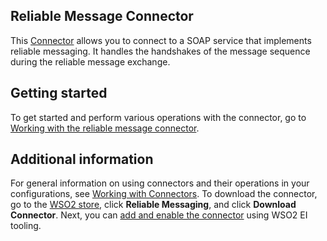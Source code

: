 ## Reliable Message Connector
This [Connector](https://docs.wso2.com/display/EI630/Working+with+Connectors) allows you to connect to a SOAP service that implements reliable messaging. It handles the handshakes of the message sequence during the reliable message exchange.

## Getting started
To get started and perform various operations with the connector, go to [Working with the reliable message connector](quickstart.md).

## Additional information
For general information on using connectors and their operations in your configurations, see [Working with Connectors](https://docs.wso2.com/display/EI630/Working+with+Connectors). To download the connector, go to the [WSO2 store](https://store.wso2.com/store/assets/esbconnector/details/b152e282-8c4a-4fee-8781-439fc4a0d9b9), click **Reliable Messaging**, and click **Download Connector**. Next, you can [add and enable the connector](https://docs.wso2.com/display/EI630/Working+with+Connectors+via+Tooling) using WSO2 EI tooling.
